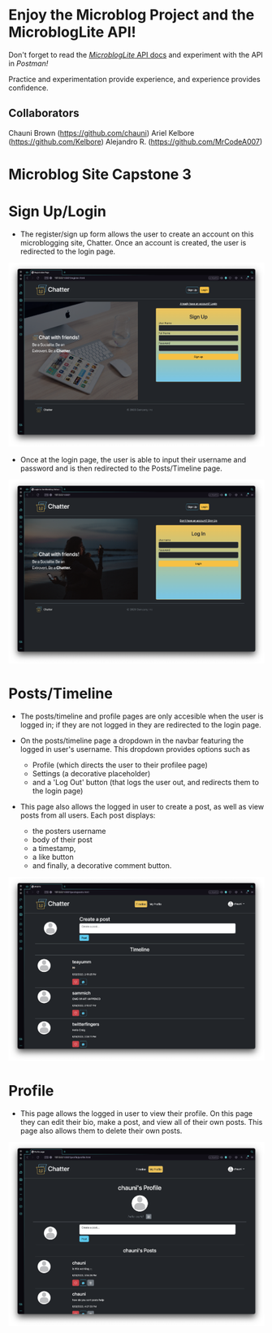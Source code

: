 # Enjoy the Microblog Project and the MicroblogLite API!

Don't forget to read the [*MicroblogLite* API docs](https://microbloglite.herokuapp.com/docs/) and experiment with the API in *Postman!*

Practice and experimentation provide experience, and experience provides confidence.

## Collaborators
Chauni Brown (https://github.com/chauni)
Ariel Kelbore (https://github.com/Kelbore)
Alejandro R. (https://github.com/MrCodeA007)

# Microblog Site Capstone 3

# Sign Up/Login
- The register/sign up form allows the user to create an account on this microblogging site, Chatter. Once an account is created, the user is redirected to the login page.

![Image of register page](global-images/microblog-chatter-register-page.png)

- Once at the login page, the user is able to input their username and password and is then redirected to the Posts/Timeline page.

![Image of login page](global-images/microblog-chatter-login-page.png)

# Posts/Timeline

  - The posts/timeline and profile pages are only accesible when the user is logged in; if they are not logged in they are redirected to the login page.

  - On the posts/timeline page a dropdown in the navbar featuring the logged in user's username. This dropdown provides options such as
    - Profile (which directs the user to their profilee page)
    - Settings (a decorative placeholder)
    - and a 'Log Out' button (that logs the user out, and redirects them to the login page)
    
  - This page also allows the logged in user to create a post, as well as view posts from all users. Each post displays:
    - the posters username 
    - body of their post 
    - a timestamp,
    - a like button
    - and finally, a decorative comment button.

![Image of posts/timeline page](global-images/microblog-chatter-posts-page.png)

# Profile

  - This page allows the logged in user to view their profile. On this page they can edit their bio, make a post, and view all of their own posts. This page also allows them to delete their own posts.

![Image of profile page](global-images/microblog-chatter-profile-page.png)
